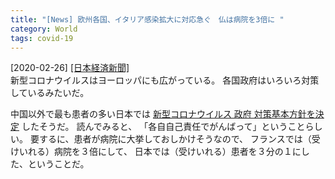 ```yaml
---
title: "[News] 欧州各国、イタリア感染拡大に対応急ぐ　仏は病院を3倍に "
category: World
tags: covid-19
---
```


[2020-02-26] [[日本経済新聞]](https://www.nikkei.com/article/DGXMZO56004760V20C20A2FF8000/)  
 新型コロナウイルスはヨーロッパにも広がっている。
各国政府はいろいろ対策しているみたいだ。

 中国以外で最も患者の多い日本では
[新型コロナウイルス 政府 対策基本方針を決定](https://www3.nhk.or.jp/news/html/20200225/k10012300241000.html) したそうだ。
読んでみると、
「各自自己責任でがんばって」ということらしい。
要するに、患者が病院に大挙しておしかけそうなので、
フランスでは（受けいれる）病院を３倍にして、
日本では（受けいれる）患者を３分の１にした、ということだ。

